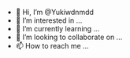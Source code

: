 - 👋 Hi, I’m @Yukiwdnmdd
- 👀 I’m interested in ...
- 🌱 I’m currently learning ...
- 💞️ I’m looking to collaborate on ...
- 📫 How to reach me ...

<!---
Yukiwdnmdd/Yukiwdnmdd is a ✨ special ✨ repository because its `README.md` (this file) appears on your GitHub profile.
You can click the Preview link to take a look at your changes.
--->

